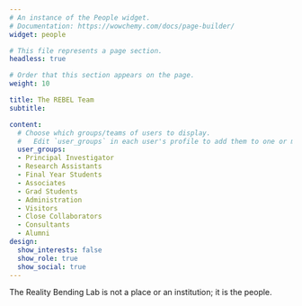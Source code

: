 ```yaml
---
# An instance of the People widget.
# Documentation: https://wowchemy.com/docs/page-builder/
widget: people

# This file represents a page section.
headless: true

# Order that this section appears on the page.
weight: 10

title: The REBEL Team
subtitle:

content:
  # Choose which groups/teams of users to display.
  #   Edit `user_groups` in each user's profile to add them to one or more of these groups.
  user_groups:
  - Principal Investigator
  - Research Assistants
  - Final Year Students
  - Associates
  - Grad Students
  - Administration
  - Visitors
  - Close Collaborators
  - Consultants
  - Alumni
design:
  show_interests: false
  show_role: true
  show_social: true
---
```


The Reality Bending Lab is not a place or an institution; it is the people.

<!-- My team and I are part of the [**Clinical Brain Lab'**](http://www.clinicalbrain.org/), in which we chart a new research direction. -->